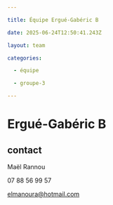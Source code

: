 ```yaml
---

title: Équipe Ergué-Gabéric B

date: 2025-06-24T12:50:41.243Z

layout: team

categories:

  - équipe

  - groupe-3

---
```


# Ergué-Gabéric B



## contact 

Maël Rannou

07 88 56 99 57

elmanoura@hotmail.com

